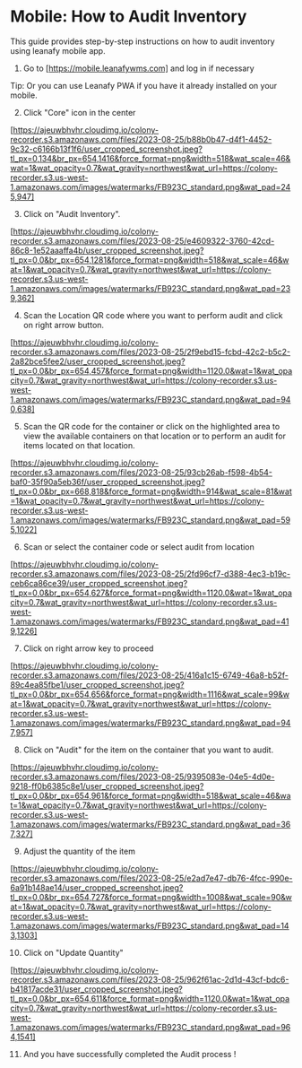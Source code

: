 # Mobile: How to Audit Inventory

This guide provides step-by-step instructions on how to audit inventory using leanafy mobile app. 

1. Go to [https://mobile.leanafywms.com] and log in if necessary


Tip: Or you can use Leanafy PWA if you have it already installed on your mobile.


2. Click "Core" icon in the center

[https://ajeuwbhvhr.cloudimg.io/colony-recorder.s3.amazonaws.com/files/2023-08-25/b88b0b47-d4f1-4452-9c32-c6166b13f1f6/user_cropped_screenshot.jpeg?tl_px=0,134&br_px=654,1416&force_format=png&width=518&wat_scale=46&wat=1&wat_opacity=0.7&wat_gravity=northwest&wat_url=https://colony-recorder.s3.us-west-1.amazonaws.com/images/watermarks/FB923C_standard.png&wat_pad=245,947]


3. Click on "Audit Inventory".

[https://ajeuwbhvhr.cloudimg.io/colony-recorder.s3.amazonaws.com/files/2023-08-25/e4609322-3760-42cd-86c8-1e52aaaffa4b/user_cropped_screenshot.jpeg?tl_px=0,0&br_px=654,1281&force_format=png&width=518&wat_scale=46&wat=1&wat_opacity=0.7&wat_gravity=northwest&wat_url=https://colony-recorder.s3.us-west-1.amazonaws.com/images/watermarks/FB923C_standard.png&wat_pad=239,362]


4. Scan the Location QR code where you want to perform audit and click on right arrow button.

[https://ajeuwbhvhr.cloudimg.io/colony-recorder.s3.amazonaws.com/files/2023-08-25/2f9ebd15-fcbd-42c2-b5c2-2a82bce5fee2/user_cropped_screenshot.jpeg?tl_px=0,0&br_px=654,457&force_format=png&width=1120.0&wat=1&wat_opacity=0.7&wat_gravity=northwest&wat_url=https://colony-recorder.s3.us-west-1.amazonaws.com/images/watermarks/FB923C_standard.png&wat_pad=940,638]


5. Scan the QR code for the container or click on the highlighted area to view the available containers on that location or to perform an audit for items located on that location.

[https://ajeuwbhvhr.cloudimg.io/colony-recorder.s3.amazonaws.com/files/2023-08-25/93cb26ab-f598-4b54-baf0-35f90a5eb36f/user_cropped_screenshot.jpeg?tl_px=0,0&br_px=668,818&force_format=png&width=914&wat_scale=81&wat=1&wat_opacity=0.7&wat_gravity=northwest&wat_url=https://colony-recorder.s3.us-west-1.amazonaws.com/images/watermarks/FB923C_standard.png&wat_pad=595,1022]


6. Scan or select the container code or select audit from location 

[https://ajeuwbhvhr.cloudimg.io/colony-recorder.s3.amazonaws.com/files/2023-08-25/2fd96cf7-d388-4ec3-b19c-ceb6ca86ce39/user_cropped_screenshot.jpeg?tl_px=0,0&br_px=654,627&force_format=png&width=1120.0&wat=1&wat_opacity=0.7&wat_gravity=northwest&wat_url=https://colony-recorder.s3.us-west-1.amazonaws.com/images/watermarks/FB923C_standard.png&wat_pad=419,1226]


7. Click on right arrow key to proceed 

[https://ajeuwbhvhr.cloudimg.io/colony-recorder.s3.amazonaws.com/files/2023-08-25/416a1c15-6749-46a8-b52f-89c4ea85fbe1/user_cropped_screenshot.jpeg?tl_px=0,0&br_px=654,656&force_format=png&width=1116&wat_scale=99&wat=1&wat_opacity=0.7&wat_gravity=northwest&wat_url=https://colony-recorder.s3.us-west-1.amazonaws.com/images/watermarks/FB923C_standard.png&wat_pad=947,957]


8. Click on "Audit" for the item on the container that you want to audit.

[https://ajeuwbhvhr.cloudimg.io/colony-recorder.s3.amazonaws.com/files/2023-08-25/9395083e-04e5-4d0e-9218-ff0b6385c8e1/user_cropped_screenshot.jpeg?tl_px=0,0&br_px=654,961&force_format=png&width=518&wat_scale=46&wat=1&wat_opacity=0.7&wat_gravity=northwest&wat_url=https://colony-recorder.s3.us-west-1.amazonaws.com/images/watermarks/FB923C_standard.png&wat_pad=367,327]


9. Adjust the quantity of the item

[https://ajeuwbhvhr.cloudimg.io/colony-recorder.s3.amazonaws.com/files/2023-08-25/e2ad7e47-db76-4fcc-990e-6a91b148ae14/user_cropped_screenshot.jpeg?tl_px=0,0&br_px=654,727&force_format=png&width=1008&wat_scale=90&wat=1&wat_opacity=0.7&wat_gravity=northwest&wat_url=https://colony-recorder.s3.us-west-1.amazonaws.com/images/watermarks/FB923C_standard.png&wat_pad=143,1303]


10. Click on "Update Quantity"

[https://ajeuwbhvhr.cloudimg.io/colony-recorder.s3.amazonaws.com/files/2023-08-25/962f61ac-2d1d-43cf-bdc6-b41817acde31/user_cropped_screenshot.jpeg?tl_px=0,0&br_px=654,611&force_format=png&width=1120.0&wat=1&wat_opacity=0.7&wat_gravity=northwest&wat_url=https://colony-recorder.s3.us-west-1.amazonaws.com/images/watermarks/FB923C_standard.png&wat_pad=964,1541]


11. And you have successfully completed the Audit process !
